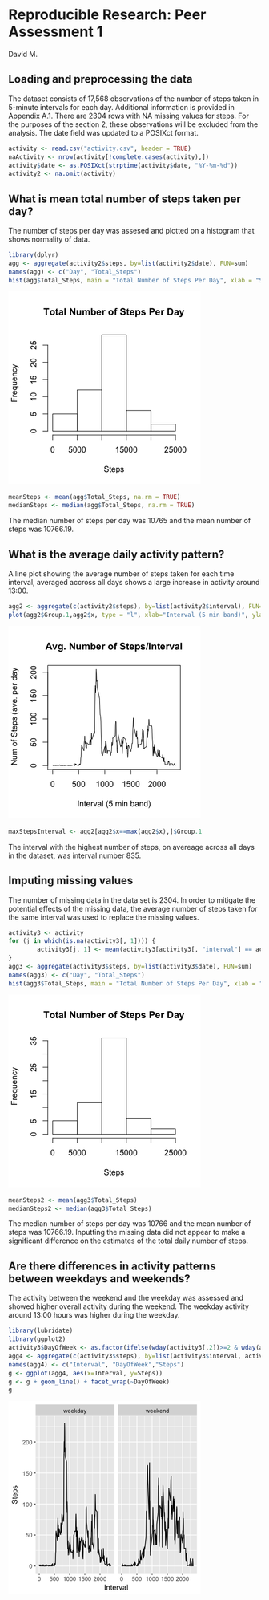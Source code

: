 # Reproducible Research: Peer Assessment 1
David M.  




## Loading and preprocessing the data

The dataset consists of 17,568 observations of the number of steps taken in 5-minute intervals for each day. Additional information is provided in Appendix A.1.  There are 2304 rows with NA missing values for steps. For the purposes of the section 2, these observations will be excluded from the analysis. The date field was updated to a POSIXct format.


```r
activity <- read.csv("activity.csv", header = TRUE)
naActivity <- nrow(activity[!complete.cases(activity),])
activity$date <- as.POSIXct(strptime(activity$date, "%Y-%m-%d"))
activity2 <- na.omit(activity)
```


## What is mean total number of steps taken per day?
The number of steps per day was assesed and plotted on a histogram that shows normality of data.   

```r
library(dplyr)
agg <- aggregate(activity2$steps, by=list(activity2$date), FUN=sum)
names(agg) <- c("Day", "Total_Steps")
hist(agg$Total_Steps, main = "Total Number of Steps Per Day", xlab = "Steps")
```

![](PA1_template_files/figure-html/unnamed-chunk-3-1.png)<!-- -->

```r
meanSteps <- mean(agg$Total_Steps, na.rm = TRUE)
medianSteps <- median(agg$Total_Steps, na.rm = TRUE)
```
The median number of steps per day was 10765 and the mean number of steps was 10766.19.



## What is the average daily activity pattern?
A line plot showing the average number of steps taken for each time interval, averaged accross all days shows a large increase in activity around 13:00.

```r
agg2 <- aggregate(c(activity2$steps), by=list(activity2$interval), FUN=mean)
plot(agg2$Group.1,agg2$x, type = "l", xlab="Interval (5 min band)", ylab=" Num of Steps (ave. per day", main="Avg. Number of Steps/Interval")
```

![](PA1_template_files/figure-html/unnamed-chunk-4-1.png)<!-- -->

```r
maxStepsInterval <- agg2[agg2$x==max(agg2$x),]$Group.1
```
The interval with the highest number of steps, on avereage across all days in the dataset, was interval number 835.


## Imputing missing values
The number of missing data in the data set is 2304. In order to mitigate the potential effects of the missing data, the average number of steps taken for the same interval was used to replace the missing values.

```r
activity3 <- activity
for (j in which(is.na(activity3[, 1]))) {
        activity3[j, 1] <- mean(activity3[activity3[, "interval"] == activity3[j, "interval"], 1],  na.rm = TRUE)
}
agg3 <- aggregate(activity3$steps, by=list(activity3$date), FUN=sum)
names(agg3) <- c("Day", "Total_Steps")
hist(agg3$Total_Steps, main = "Total Number of Steps Per Day", xlab = "Steps")
```

![](PA1_template_files/figure-html/unnamed-chunk-5-1.png)<!-- -->

```r
meanSteps2 <- mean(agg3$Total_Steps)
medianSteps2 <- median(agg3$Total_Steps)
```
The median number of steps per day was 10766 and the mean number of steps was 10766.19. Inputting the missing data did not appear to make a significant difference on the estimates of the total daily number of steps.


## Are there differences in activity patterns between weekdays and weekends?
The activity between the weekend and the weekday was assessed and showed higher overall activity during the weekend. The weekday activity around 13:00 hours was higher during the weekday.

```r
library(lubridate)
library(ggplot2)
activity3$DayOfWeek <- as.factor(ifelse(wday(activity3[,2])>=2 & wday(activity3[,2]) <= 6, "weekday","weekend"))
agg4 <- aggregate(c(activity3$steps), by=list(activity3$interval, activity3$DayOfWeek), FUN=mean)
names(agg4) <- c("Interval", "DayOfWeek","Steps")
g <- ggplot(agg4, aes(x=Interval, y=Steps))
g <- g + geom_line() + facet_wrap(~DayOfWeek)
g
```

![](PA1_template_files/figure-html/unnamed-chunk-6-1.png)<!-- -->
